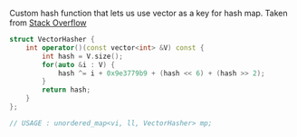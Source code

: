 Custom hash function that lets us use vector as a key for hash map. Taken from [Stack Overflow](https://stackoverflow.com/a/53283994/17715769)
```cpp
struct VectorHasher {
    int operator()(const vector<int> &V) const {
        int hash = V.size();
        for(auto &i : V) {
            hash ^= i + 0x9e3779b9 + (hash << 6) + (hash >> 2);
        }
        return hash;
    }
};

// USAGE : unordered_map<vi, ll, VectorHasher> mp;
```